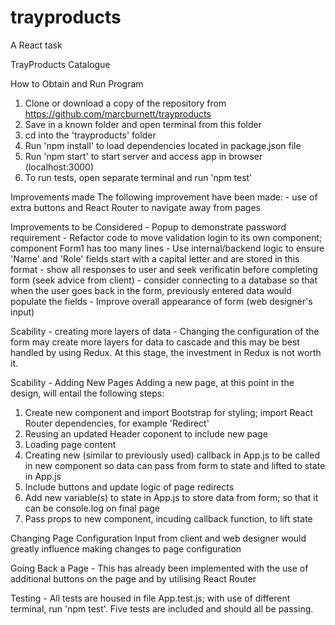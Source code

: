 # trayproducts
A React task

TrayProducts Catalogue

How to Obtain and Run Program
1.	Clone or download a copy of the repository from https://github.com/marcburnett/trayproducts
2.	Save in a known folder and open terminal from this folder
3. 	cd into the 'trayproducts' folder
4.	Run 'npm install' to load dependencies located in package.json file
5.	Run 'npm start' to start server and access app in browser (localhost:3000)
6.	To run tests, open separate terminal and run 'npm test'

Improvements made
The following improvement have been made:
	- use of extra buttons and React Router to navigate away from pages

Improvements to be Considered
	- Popup to demonstrate password requirement
	- Refactor code to move validation login to its own component; component Form1 has too many lines
	- Use internal/backend logic to ensure 'Name' and 'Role' fields start with a capital letter and are stored in this format
	- show all responses to user and seek verificatin before completing form (seek advice from client)
	- consider connecting to a database so that when the user goes back in the form, previously entered data would populate the fields
	- Improve overall appearance of form (web designer's input)

Scability - creating more layers of data
	- Changing the configuration of the form may create more layers for data to cascade and this may be best handled by using Redux.  At this stage, the investment in Redux is not worth it.

Scability - Adding New Pages
Adding a new page, at this point in the design, will entail the following steps:
1.	Create new component and import Bootstrap for styling; import React Router dependencies, for example 'Redirect' 
2.	Reusing an updated Header coponent to include new page
3.	Loading page content
4.	Creating new (similar to previously used) callback in App.js to be called in new component so data can pass from form to state and lifted to state in App.js
5.	Include buttons and update logic of page redirects
6.	Add new variable(s) to state in App.js to store data from form; so that it can be console.log on final page
7.	Pass props to new component, incuding callback function, to lift state

Changing Page Configuration
Input from client and web designer would greatly influence making changes to page configuration

Going Back a Page
	- This has already been implemented with the use of additional buttons on the page and by utilising React Router

Testing
	- All tests are housed in file App.test.js; with use of different terminal, run 'npm test'.  Five tests are included and should all be passing.







